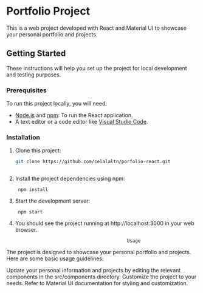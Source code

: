 # Portfolio Project

This is a web project developed with React and Material UI to showcase your personal portfolio and projects.

## Getting Started

These instructions will help you set up the project for local development and testing purposes.

### Prerequisites

To run this project locally, you will need:

- [Node.js](https://nodejs.org/) and [npm](https://www.npmjs.com/): To run the React application.
- A text editor or a code editor like [Visual Studio Code](https://code.visualstudio.com/).

### Installation

1. Clone this project:

   ```bash
   git clone https://github.com/celalaltn/porfolio-react.git



2. Install the project dependencies using npm:
        
        npm install




3. Start the development server:

        npm start

4. You should see the project running at http://localhost:3000 in your web browser.


                                                Usage

The project is designed to showcase your personal portfolio and projects. Here are some basic usage guidelines:

Update your personal information and projects by editing the relevant components in the src/components directory.
Customize the project to your needs. Refer to Material UI documentation for styling and customization.